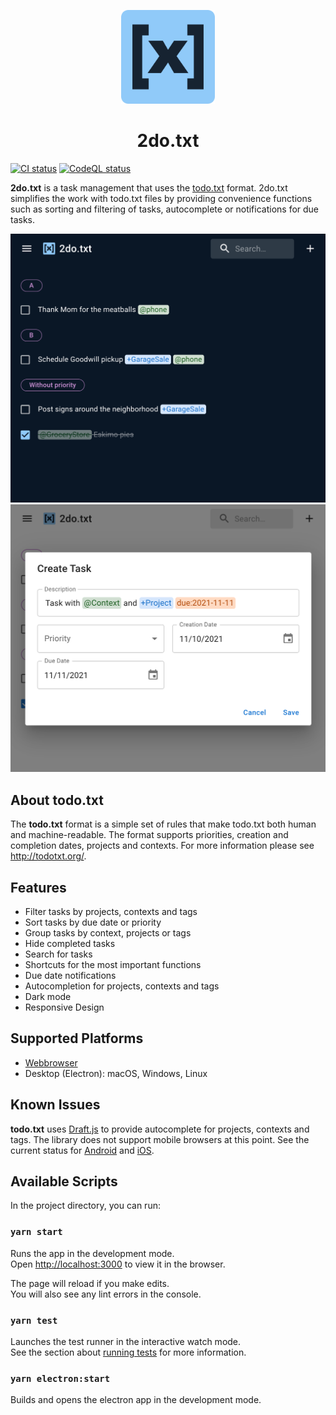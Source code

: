<p align="center">
  <img width="150" src="./public/logo192.png" alt="2do.txt logo">
</p>

<h1 align="center">2do.txt</h1>

[![CI status][github-ci-action-image]][github-ci-action-url]
[![CodeQL status][github-codeql-analysis-action-image]][github-codeql-analysis-action-url]

[github-ci-action-image]: https://github.com/sodenn/2do-txt/actions/workflows/ci.yml/badge.svg
[github-ci-action-url]: https://github.com/sodenn/2do-txt/actions/workflows/ci.yml
[github-codeql-analysis-action-image]: https://github.com/sodenn/2do-txt/actions/workflows/codeql-analysis.yml/badge.svg
[github-codeql-analysis-action-url]: https://github.com/sodenn/2do-txt/actions/workflows/codeql-analysis.yml

**2do.txt** is a task management that uses the [todo.txt](https://github.com/todotxt/todo.txt) format. 2do.txt simplifies the work with todo.txt files by providing convenience functions such as sorting and filtering of tasks, autocomplete or notifications for due tasks.

<p align="center">
  <img width="600" src="./resources/screenshot1.png" alt="Screenshot">
  <img width="600" src="./resources/screenshot2.png" alt="Screenshot">
</p>

## About todo.txt

The **todo.txt** format is a simple set of rules that make todo.txt both human and machine-readable. The format supports priorities, creation and completion dates, projects and contexts. For more information please see http://todotxt.org/.

## Features

- Filter tasks by projects, contexts and tags
- Sort tasks by due date or priority
- Group tasks by context, projects or tags
- Hide completed tasks
- Search for tasks
- Shortcuts for the most important functions
- Due date notifications
- Autocompletion for projects, contexts and tags
- Dark mode
- Responsive Design

## Supported Platforms
- [Webbrowser](https://sodenn.github.io/2do-txt/)
- Desktop (Electron): macOS, Windows, Linux

## Known Issues

**todo.txt** uses [Draft.js](https://github.com/facebook/draft-js) to provide autocomplete for projects, contexts and tags. The library does not support mobile browsers at this point. See the current status for [Android](https://github.com/facebook/draft-js/labels/android) and [iOS](https://github.com/facebook/draft-js/labels/ios).

## Available Scripts

In the project directory, you can run:

### `yarn start`

Runs the app in the development mode.\
Open [http://localhost:3000](http://localhost:3000) to view it in the browser.

The page will reload if you make edits.\
You will also see any lint errors in the console.

### `yarn test`

Launches the test runner in the interactive watch mode.\
See the section about [running tests](https://facebook.github.io/create-react-app/docs/running-tests) for more information.

### `yarn electron:start`

Builds and opens the electron app in the development mode.
